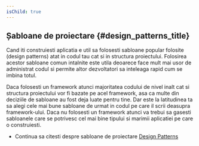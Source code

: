 ```yaml
---
isChild: true
---
```


## Șabloane de proiectare {#design_patterns_title}

Cand iti construiesti aplicatia e util sa folosesti sabloane popular folosite (design patterns) atat in codul tau cat si in structura
proiectului. Folosirea acestor sabloane comun intalnite este utila deoarece face mult mai usor de administrat codul
si permite altor dezvoltatori sa inteleaga rapid cum se imbina totul.

Daca folosesti un framework atunci majoritatea codului de nivel inalt cat si structura proiectului vor fi
bazate pe acel framework, asa ca multe din deciziile de sabloane au fost deja luate pentru tine. Dar este
la latitudinea ta sa alegi cele mai bune sabloane de urmat in codul pe care il scrii deasupra framework-ului.
Daca nu folosesti un framework atunci va trebui sa gasesti sabloanele care se potrivesc cel mai bine tipului
si marimii aplicatiei pe care o construiesti.

* Continua sa citesti despre sabloane de proiectare [Design Patterns](/pages/Design-Patterns.html)
